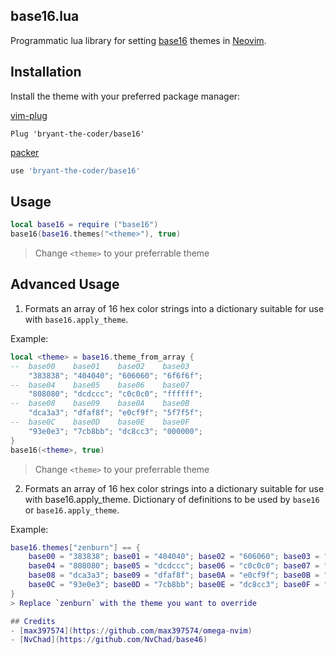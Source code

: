 ## base16.lua

Programmatic lua library for setting
[base16](https://github.com/chriskempson/base16) themes in
[Neovim](https://github.com/neovim/neovim).

## Installation

Install the theme with your preferred package manager:

[vim-plug](https://github.com/junegunn/vim-plug)
```vim
Plug 'bryant-the-coder/base16'
```

[packer](https://github.com/wbthomason/packer.nvim)

```lua
use 'bryant-the-coder/base16'
```

## Usage

```lua
local base16 = require ("base16")
base16(base16.themes("<theme>"), true)
```
> Change `<theme>` to your preferrable theme

## Advanced Usage
1. Formats an array of 16 hex color strings into a dictionary suitable for use with `base16.apply_theme`.

Example:
```lua
local <theme> = base16.theme_from_array {
--  base00    base01    base02    base03
	"383838"; "404040"; "606060"; "6f6f6f";
--  base04    base05    base06    base07
	"808080"; "dcdccc"; "c0c0c0"; "ffffff";
--  base08    base09    base0A    base0B
	"dca3a3"; "dfaf8f"; "e0cf9f"; "5f7f5f";
--  base0C    base0D    base0E    base0F
	"93e0e3"; "7cb8bb"; "dc8cc3"; "000000";
}
base16(<theme>, true)
```
> Change `<theme>` to your preferrable theme

2. Formats an array of 16 hex color strings into a dictionary suitable for use with base16.apply_theme.
Dictionary of definitions to be used by `base16` or `base16.apply_theme`.

Example:

```lua
base16.themes["zenburn"] == {
	base00 = "383838"; base01 = "404040"; base02 = "606060"; base03 = "6f6f6f";
	base04 = "808080"; base05 = "dcdccc"; base06 = "c0c0c0"; base07 = "ffffff";
	base08 = "dca3a3"; base09 = "dfaf8f"; base0A = "e0cf9f"; base0B = "5f7f5f";
	base0C = "93e0e3"; base0D = "7cb8bb"; base0E = "dc8cc3"; base0F = "000000";
}
> Replace `zenburn` with the theme you want to override

## Credits
- [max397574](https://github.com/max397574/omega-nvim)
- [NvChad](https://github.com/NvChad/base46)
